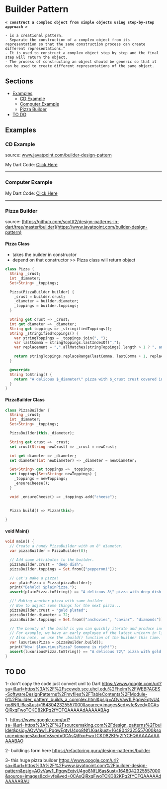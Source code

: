 # Builder Pattern

**`< construct a complex object from simple objects using step-by-step approach >`**

    - is a creational pattern. 
    - Separate the construction of a complex object from its representation so that the same construction process can create different representations.”
    - It is used to construct a complex object step by step and the final step will return the object.
    - The process of constructing an object should be generic so that it can be used to create different representations of the same object.

## Sections

- [Examples](#Examples)
    - [CD Example](#CD-Example)
    - [Computer Example](#Computer-Example)
    - [Pizza Builder](#Pizza-Builder)
- [TO DO](#TO-DO)

## Examples

### CD Example
source: [www.javatpoint.com/builder-design-pattern ](https://www.javatpoint.com/builder-design-pattern)

My Dart Code: [Click Here](cd_example/README.md)

---
### Computer Example
My Dart Code: [Click Here](computer_example/README.md)

---
### Pizza Builder 
source: [https://github.com/scottt2/design-patterns-in-dart/tree/master/builder](https://www.javatpoint.com/builder-design-pattern)



#### Pizza Class
  - takes the builder in constructor 
  - depend on that constructor >> Pizza class will return object 

```dart
class Pizza {
  String _crust;
  int _diameter;
  Set<String> _toppings;

  Pizza(PizzaBuilder builder) {
    _crust = builder.crust;
    _diameter = builder.diameter;
    _toppings = builder.toppings;
  }

  String get crust => _crust;
  int get diameter => _diameter;
  String get toppings => _stringifiedToppings();
  String _stringifiedToppings() {
    var stringToppings = _toppings.join(", ");
    var lastComma = stringToppings.lastIndexOf(",");
    var replacement = ",".allMatches(stringToppings).length > 1 ? ", and" : " and";

    return stringToppings.replaceRange(lastComma, lastComma + 1, replacement);
  }

  @override
  String toString() {
    return "A delicous $_diameter\" pizza with $_crust crust covered in $toppings";
  }
}

```

#### PizzaBuilder Class 

```dart
class PizzaBuilder {
  String _crust;
  int _diameter;
  Set<String> _toppings;

  PizzaBuilder(this._diameter);

  String get crust => _crust;
  set crust(String newCrust) => _crust = newCrust;

  int get diameter => _diameter;
  set diameter(int newDiameter) => _diameter = newDiameter;

  Set<String> get toppings => _toppings;
  set toppings(Set<String> newToppings) {
    _toppings = newToppings;
    _ensureCheese();
  }

  void _ensureCheese() => _toppings.add("cheese");
  

  Pizza build() => Pizza(this);
  
}

```
#### void Main() 


```dart
void main() {
  // Create a handy PizzaBuilder with an 8" diameter.
  var pizzaBuilder = PizzaBuilder(8);

  // Add some attributes to the builder.
  pizzaBuilder.crust = "deep dish";
  pizzaBuilder.toppings = Set.from(["pepperoni"]);

  // Let's make a pizza!
  var plainPizza = Pizza(pizzaBuilder);
  print("Behold! $plainPizza.");
  assert(plainPizza.toString() == "A delicous 8\" pizza with deep dish crust covered in pepperoni and cheese");

  //! Making another pizza with same builder 
  // Now to adjust some things for the next pizza...
  pizzaBuilder.crust = "gold plated";
  pizzaBuilder.diameter = 72;
  pizzaBuilder.toppings = Set.from(["anchovies", "caviar", "diamonds"]);

  // The beauty of the build is you can quickly iterate and produce instances of a class.
  // For example, we have an early employee of the latest unicorn in line. So much disposable income!
  // Also note, we use the .build() function of the builder this time.
  var luxuriousPizza = pizzaBuilder.build();
  print("Wow! $luxuriousPizza? Someone is rich!");
  assert(luxuriousPizza.toString() == "A delicous 72\" pizza with gold plated crust covered in anchovies, caviar, diamonds, and cheese");
}
```


## TO DO 

1- don't copy the code just convert uml to Dart
https://www.google.com/url?sa=i&url=https%3A%2F%2Fsceweb.sce.uhcl.edu%2Fhelm%2FWEBPAGES-SoftwareDesignPatterns%2Fmyfiles%2FTableContents%2FModule-6%2Fbuilder_pattern_builds_a_complex.html&psig=AOvVaw1LPgqwEqtvU4go8NfLl6as&ust=1648042325557000&source=images&cd=vfe&ved=0CAsQjRxqFwoTCKD82KPq2fYCFQAAAAAdAAAAABAg


1- https://www.google.com/url?sa=i&url=https%3A%2F%2Fsourcemaking.com%2Fdesign_patterns%2Fbuilder&psig=AOvVaw1LPgqwEqtvU4go8NfLl6as&ust=1648042325557000&source=images&cd=vfe&ved=0CAsQjRxqFwoTCKD82KPq2fYCFQAAAAAdAAAAABAO

2- buildings form here 
  https://refactoring.guru/design-patterns/builder

3- this huge pizza builder
  https://www.google.com/url?sa=i&url=https%3A%2F%2Fwww.javatpoint.com%2Fbuilder-design-pattern&psig=AOvVaw1LPgqwEqtvU4go8NfLl6as&ust=1648042325557000&source=images&cd=vfe&ved=0CAsQjRxqFwoTCKD82KPq2fYCFQAAAAAdAAAAABAU